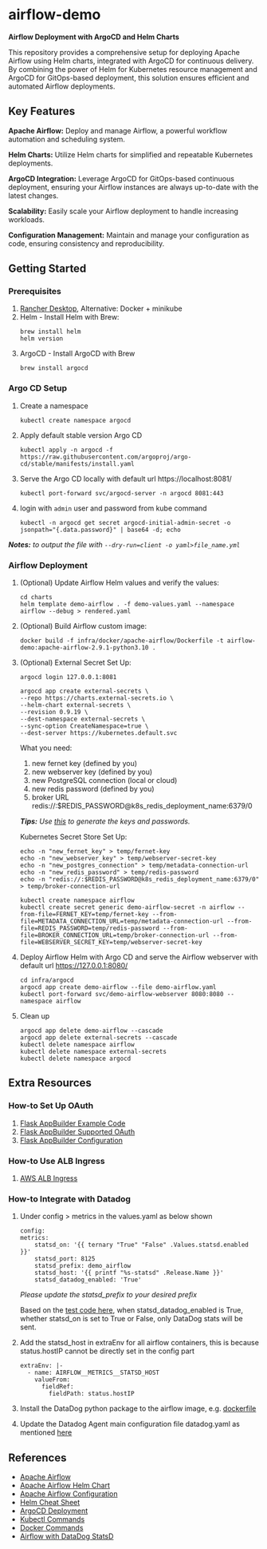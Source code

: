 # airflow-demo
**Airflow Deployment with ArgoCD and Helm Charts**

This repository provides a comprehensive setup for deploying Apache Airflow using Helm charts, integrated with ArgoCD for continuous delivery. By combining the power of Helm for Kubernetes resource management and ArgoCD for GitOps-based deployment, this solution ensures efficient and automated Airflow deployments.

## Key Features
**Apache Airflow:** Deploy and manage Airflow, a powerful workflow automation and scheduling system.

**Helm Charts:** Utilize Helm charts for simplified and repeatable Kubernetes deployments.

**ArgoCD Integration:** Leverage ArgoCD for GitOps-based continuous deployment, ensuring your Airflow instances are always up-to-date with the latest changes.

**Scalability:** Easily scale your Airflow deployment to handle increasing workloads.

**Configuration Management:** Maintain and manage your configuration as code, ensuring consistency and reproducibility.

## Getting Started
### Prerequisites
1. [Rancher Desktop](https://rancherdesktop.io/), Alternative: Docker + minikube
2. Helm - Install Helm with Brew:
    ```
    brew install helm
    helm version
    ```
3. ArgoCD - Install ArgoCD with Brew
    ```
    brew install argocd
    ```

### Argo CD Setup
1. Create a namespace
    ```
    kubectl create namespace argocd
    ```
2. Apply default stable version Argo CD
    ```
    kubectl apply -n argocd -f https://raw.githubusercontent.com/argoproj/argo-cd/stable/manifests/install.yaml
    ```
3. Serve the Argo CD locally with default url https://localhost:8081/
    ```
    kubectl port-forward svc/argocd-server -n argocd 8081:443
    ```
4. login with `admin` user and password from kube command 
    ```
    kubectl -n argocd get secret argocd-initial-admin-secret -o jsonpath="{.data.password}" | base64 -d; echo
    ```

***Notes:** to output the file with `--dry-run=client -o yaml>file_name.yml`*

### Airflow Deployment
1. (Optional) Update Airflow Helm values and verify the values:
    ```
    cd charts
    helm template demo-airflow . -f demo-values.yaml --namespace airflow --debug > rendered.yaml
    ```
2. (Optional) Build Airflow custom image:
    ```
    docker build -f infra/docker/apache-airflow/Dockerfile -t airflow-demo:apache-airflow-2.9.1-python3.10 .
    ```
3. (Optional) External Secret Set Up:
    ```
    argocd login 127.0.0.1:8081

    argocd app create external-secrets \
    --repo https://charts.external-secrets.io \
    --helm-chart external-secrets \
    --revision 0.9.19 \
    --dest-namespace external-secrets \
    --sync-option CreateNamespace=true \
    --dest-server https://kubernetes.default.svc
    ```
    
    What you need:
    1. new fernet key (defined by you)
    2. new webserver key (defined by you)
    3. new PostgreSQL connection (local or cloud)
    4. new redis password (defined by you)
    5. broker URL redis://:$REDIS_PASSWORD@k8s_redis_deployment_name:6379/0
    
    ***Tips:** Use [this](https://fernetkeygen.com/) to generate the keys and passwords.*
    
    Kubernetes Secret Store Set Up:
    ```
    echo -n "new_fernet_key" > temp/fernet-key
    echo -n "new_webserver_key" > temp/webserver-secret-key
    echo -n "new_postgres_connection" > temp/metadata-connection-url
    echo -n "new_redis_password" > temp/redis-password
    echo -n "redis://:$REDIS_PASSWORD@k8s_redis_deployment_name:6379/0" > temp/broker-connection-url

    kubectl create namespace airflow
    kubectl create secret generic demo-airflow-secret -n airflow --from-file=FERNET_KEY=temp/fernet-key --from-file=METADATA_CONNECTION_URL=temp/metadata-connection-url --from-file=REDIS_PASSWORD=temp/redis-password --from-file=BROKER_CONNECTION_URL=temp/broker-connection-url --from-file=WEBSERVER_SECRET_KEY=temp/webserver-secret-key
    ```

4. Deploy Airflow Helm with Argo CD and serve the Airflow webserver with default url https://127.0.0.1:8080/
    ```
    cd infra/argocd
    argocd app create demo-airflow --file demo-airflow.yaml
    kubectl port-forward svc/demo-airflow-webserver 8080:8080 --namespace airflow
    ```

5. Clean up
    ```
    argocd app delete demo-airflow --cascade
    argocd app delete external-secrets --cascade
    kubectl delete namespace airflow
    kubectl delete namespace external-secrets
    kubectl delete namespace argocd
    ```

## Extra Resources
### How-to Set Up OAuth
1. [Flask AppBuilder Example Code](https://github.com/dpgaspar/Flask-AppBuilder/blob/master/examples/oauth/config.py)
2. [Flask AppBuilder Supported OAuth](https://flask-appbuilder.readthedocs.io/en/latest/security.html)
3. [Flask AppBuilder Configuration](https://flask-appbuilder.readthedocs.io/en/latest/config.html)

### How-to Use ALB Ingress
1. [AWS ALB Ingress](https://github.com/apache/airflow/issues/16010#issuecomment-846557324)

### How-to Integrate with Datadog
1. Under config > metrics in the values.yaml as below shown
    ```
    config:
    metrics:
        statsd_on: '{{ ternary "True" "False" .Values.statsd.enabled }}'
        statsd_port: 8125
        statsd_prefix: demo_airflow
        statsd_host: '{{ printf "%s-statsd" .Release.Name }}'
        statsd_datadog_enabled: 'True'
    ```
    *Please update the statsd_prefix to your desired prefix*

    Based on the [test code here](https://github.com/apache/airflow/blob/2.5.3/tests/core/test_stats.py#L204), when statsd_datadog_enabled is True, whether statsd_on is set to True or False, only DataDog stats will be sent.
2. Add the statsd_host in extraEnv for all airflow containers, this is because status.hostIP cannot be directly set in the config part
    ```
    extraEnv: |-
      - name: AIRFLOW__METRICS__STATSD_HOST
        valueFrom:
          fieldRef:
            fieldPath: status.hostIP
    ```
3. Install the DataDog python package to the airflow image, e.g. [dockerfile](infra/docker/apache-airflow/Dockerfile)
4. Update the Datadog Agent main configuration file datadog.yaml as mentioned [here](https://docs.datadoghq.com/integrations/airflow/?tab=host)

## References
- [Apache Airflow](https://airflow.apache.org/)
- [Apache Airflow Helm Chart](https://airflow.apache.org/docs/helm-chart/stable/index.html)
- [Apache Airflow Configuration](https://airflow.apache.org/docs/apache-airflow/2.5.3/configurations-ref.html#statsd-datadog-enabled)
- [Helm Cheat Sheet](https://helm.sh/docs/intro/cheatsheet/)
- [ArgoCD Deployment](https://argo-cd.readthedocs.io/en/stable/getting_started/)
- [Kubectl Commands](https://jamesdefabia.github.io/docs/user-guide/kubectl/kubectl/)
- [Docker Commands](https://docs.docker.com/reference/cli/docker/)
- [Airflow with DataDog StatsD](https://docs.datadoghq.com/integrations/airflow/?tab=host)
